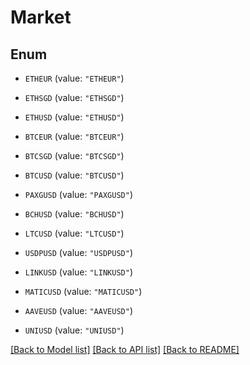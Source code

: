 # Market

## Enum


* `ETHEUR` (value: `"ETHEUR"`)

* `ETHSGD` (value: `"ETHSGD"`)

* `ETHUSD` (value: `"ETHUSD"`)

* `BTCEUR` (value: `"BTCEUR"`)

* `BTCSGD` (value: `"BTCSGD"`)

* `BTCUSD` (value: `"BTCUSD"`)

* `PAXGUSD` (value: `"PAXGUSD"`)

* `BCHUSD` (value: `"BCHUSD"`)

* `LTCUSD` (value: `"LTCUSD"`)

* `USDPUSD` (value: `"USDPUSD"`)

* `LINKUSD` (value: `"LINKUSD"`)

* `MATICUSD` (value: `"MATICUSD"`)

* `AAVEUSD` (value: `"AAVEUSD"`)

* `UNIUSD` (value: `"UNIUSD"`)


[[Back to Model list]](../README.md#documentation-for-models) [[Back to API list]](../README.md#documentation-for-api-endpoints) [[Back to README]](../README.md)


